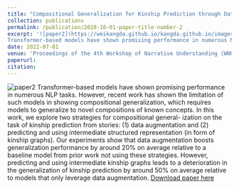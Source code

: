 ```yaml
---
title: "Compositional Generalization for Kinship Prediction through Data Augmentation"
collection: publications
permalink: /publication/2010-10-01-paper-title-number-2
excerpt: '![paper2](https://weikangda.github.io/kangda.github.io/images/paper2.PNG){: .align-left width="300px"}  
Transformer-based models have shown promising performance in numerous NLP tasks. However, recent work has shown the limitation of such models in showing compositional generalization, which requires models to generalize to novel compositions of known concepts. In this work, we explore two strategies for compositional general- ization on the task of kinship prediction from stories: (1) data augmentation and (2) predicting and using intermediate structured representation (in form of kinship graphs). Our experiments show that data augmentation boosts generalization performance by around 20% on average relative to a baseline model from prior work not using these strategies. However, predicting and using intermediate kinship graphs leads to a deterioration in the generalization of kinship prediction by around 50% on average relative to models that only leverage data augmentation.'
date: 2022-07-01
venue: 'Proceedings of the 4th Workshop of Narrative Understanding (WNU2022)'
paperurl: 
citation:
---
```

![paper2](https://weikangda.github.io/kangda.github.io/images/paper2.PNG)
Transformer-based models have shown promising performance in numerous NLP tasks. However, recent work has shown the limitation of such models in showing compositional generalization, which requires models to generalize to novel compositions of known concepts. In this work, we explore two strategies for compositional general- ization on the task of kinship prediction from stories: (1) data augmentation and (2) predicting and using intermediate structured representation (in form of kinship graphs). Our experiments show that data augmentation boosts generalization performance by around 20% on average relative to a baseline model from prior work not using these strategies. However, predicting and using intermediate kinship graphs leads to a deterioration in the generalization of kinship prediction by around 50% on average relative to models that only leverage data augmentation.
[Download paper here](https://aclanthology.org/2022.wnu-1.2.pdf)